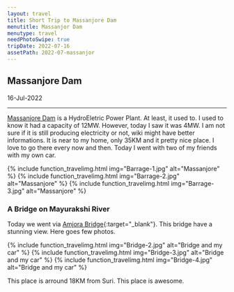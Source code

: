 ```yaml
---
layout: travel
title: Short Trip to Massanjore Dam
menutitle: Massanjor Dam
menutype: travel
needPhotoSwipe: true
tripDate: 2022-07-16
assetPath: 2022-07-massanjor
---
```


## Massanjore Dam
16-Jul-2022

---

[Massanjore Dam](https://en.wikipedia.org/wiki/Massanjore_Dam) is a HydroEletric Power Plant. At least, it used to. I used to know it had a capacity of 12MW. However, today I saw it was 4MW. I am not sure if it is still producing electricity or not, wiki might have better informations. It is near to my home, only 35KM and it pretty nice place. I love to go there every now and then. Today I went with two of my friends with my own car.

{% include function_travelimg.html img="Barrage-1.jpg" alt="Massanjore" %}
{% include function_travelimg.html img="Barrage-2.jpg" alt="Massanjore" %}
{% include function_travelimg.html img="Barrage-3.jpg" alt="Massanjore" %}

### A Bridge on Mayurakshi River
Today we went via [Amjora Bridge](https://goo.gl/maps/SDeohNJxtzobRwPA6){:target="_blank"}. This bridge have a stunning view. Here goes few photos.

<!-- {% include function_travelimg.html img="Bridge-1.jpg" alt="Bridge and my car" %} -->
{% include function_travelimg.html img="Bridge-2.jpg" alt="Bridge and my car" %}
{% include function_travelimg.html img="Bridge-3.jpg" alt="Bridge and my car" %}
{% include function_travelimg.html img="Bridge-4.jpg" alt="Bridge and my car" %}

This place is arround 18KM from Suri. This place is awesome.